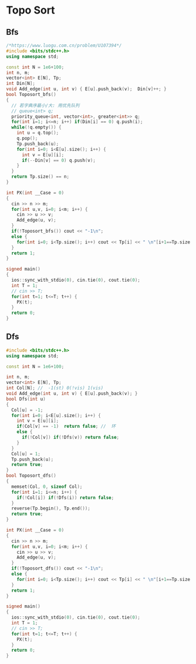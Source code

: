 <!--
 * @Autor: violet apricity ( Zhuangpx )
 * @Date: 2023-06-09 16:43:34
 * @LastEditors: violet apricity ( Zhuangpx )
 * @LastEditTime: 2023-06-09 16:50:53
 * @FilePath: \ACM_XCPC_CP\PX-从零开始的ACM模板\SimpleVersion\图论\TopoSort.md
 * @Description:  Zhuangpx : Violet && Apricity:/ The warmth of the sun in the winter /
-->
# Topo Sort

## Bfs

```c++
/*https://www.luogu.com.cn/problem/U107394*/
#include <bits/stdc++.h>
using namespace std;

const int N = 1e6+100;
int n, m;
vector<int> E[N], Tp;
int Din[N];
void Add_edge(int u, int v) { E[u].push_back(v);  Din[v]++; }
bool Toposort_bfs()
{
  // 若字典序最小/大: 用优先队列
  // queue<int> q;
  priority_queue<int, vector<int>, greater<int>> q;
  for(int i=1; i<=n; i++) if(Din[i] == 0) q.push(i);
  while(!q.empty()) {
    int u = q.top();
    q.pop();
    Tp.push_back(u);
    for(int i=0; i<E[u].size(); i++) {
      int v = E[u][i];
      if(--Din[v] == 0) q.push(v);
    }
  }
  return Tp.size() == n;
}

int PX(int __Case = 0)
{
  cin >> n >> m;
  for(int u,v, i=0; i<m; i++) {
    cin >> u >> v;
    Add_edge(u, v);
  }
  if(!Toposort_bfs()) cout << "-1\n";
  else {
    for(int i=0; i<Tp.size(); i++) cout << Tp[i] << " \n"[i+1==Tp.size()];
  }
  return 1;
}

signed main()
{
  ios::sync_with_stdio(0), cin.tie(0), cout.tie(0);
  int T = 1;
  // cin >> T;
  for(int t=1; t<=T; t++) {
    PX(t);
  }
  return 0;
}
```

## Dfs

```c++
#include <bits/stdc++.h>
using namespace std;

const int N = 1e6+100;

int n, m;
vector<int> E[N], Tp;
int Col[N]; //  -1(st) 0(!vis) 1(vis)
void Add_edge(int u, int v) { E[u].push_back(v); }
bool Dfs(int u)
{
  Col[u] = -1;
  for(int i=0; i<E[u].size(); i++) {
    int v = E[u][i];
    if(Col[v] == -1)  return false; //  环
    else {
      if(!Col[v]) if(!Dfs(v)) return false;
    }
  }
  Col[u] = 1;
  Tp.push_back(u);
  return true;
}
bool Toposort_dfs()
{
  memset(Col, 0, sizeof Col);
  for(int i=1; i<=n; i++) {
    if(!Col[i]) if(!Dfs(i)) return false;
  }
  reverse(Tp.begin(), Tp.end());
  return true;
}

int PX(int __Case = 0)
{
  cin >> n >> m;
  for(int u,v, i=0; i<m; i++) {
    cin >> u >> v;
    Add_edge(u, v);
  }
  if(!Toposort_dfs()) cout << "-1\n";
  else {
    for(int i=0; i<Tp.size(); i++) cout << Tp[i] << " \n"[i+1==Tp.size()];
  }
  return 1;
}

signed main()
{
  ios::sync_with_stdio(0), cin.tie(0), cout.tie(0);
  int T = 1;
  // cin >> T;
  for(int t=1; t<=T; t++) {
    PX(t);
  }
  return 0;
}
```
